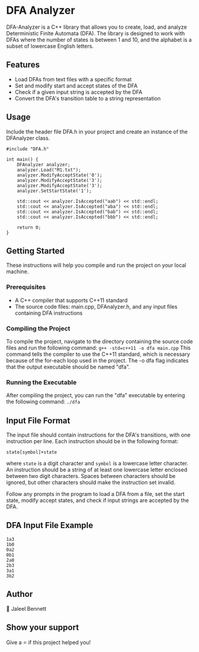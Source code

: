# DFA Analyzer
DFA-Analyzer is a C++ library that allows you to create, load, and analyze Deterministic Finite Automata (DFA). The library is designed to work with DFAs where the number of states is between 1 and 10, and the alphabet is a subset of lowercase English letters.

## Features
- Load DFAs from text files with a specific format
- Set and modify start and accept states of the DFA
- Check if a given input string is accepted by the DFA
- Convert the DFA's transition table to a string representation

## Usage
Include the header file DFA.h in your project and create an instance of the DFAnalyzer class.
```
#include "DFA.h"

int main() {
    DFAnalyzer analyzer;
    analyzer.Load("M1.txt");
    analyzer.ModifyAcceptState('0');
    analyzer.ModifyAcceptState('3');
    analyzer.ModifyAcceptState('3');
    analyzer.SetStartState('1');
    
    std::cout << analyzer.IsAccepted("aab") << std::endl;
    std::cout << analyzer.IsAccepted("aba") << std::endl;
    std::cout << analyzer.IsAccepted("bab") << std::endl;
    std::cout << analyzer.IsAccepted("bbb") << std::endl;
    
    return 0;
}
```

## Getting Started
These instructions will help you compile and run the project on your local machine.

### Prerequisites
- A C++ compiler that supports C++11 standard
- The source code files: main.cpp, DFAnalyzer.h, and any input files containing DFA instructions

### Compiling the Project
To compile the project, navigate to the directory containing the source code files and run the following command:
```g++ -std=c++11 -o dfa main.cpp```
This command tells the compiler to use the C++11 standard, which is necessary because of the for-each loop used in the project. The -o dfa flag indicates that the output executable should be named "dfa".

### Running the Executable
After compiling the project, you can run the "dfa" executable by entering the following command:
`./dfa`

## Input File Format
The input file should contain instructions for the DFA's transitions, with one instruction per line. Each instruction should be in the following format:

`state[symbol]+state`

where `state` is a digit character and `symbol` is a lowercase letter character. An instruction should be a string of at least one lowercase letter enclosed between two digit characters. Spaces between characters should be ignored, but other characters should make the instruction set invalid.

Follow any prompts in the program to load a DFA from a file, set the start state, modify accept states, and check if input strings are accepted by the DFA.

## DFA Input File Example
```
1a3
1b0
0a2
0b1
2a0
2b3
3a1
3b2
```

## Author
👤  Jaleel Bennett

## Show your support
Give a ⭐️ if this project helped you!
